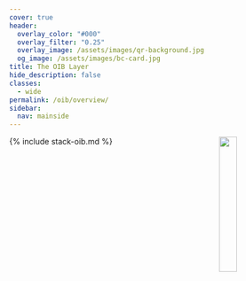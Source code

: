 ```yaml
---
cover: true
header:
  overlay_color: "#000"
  overlay_filter: "0.25"
  overlay_image: /assets/images/qr-background.jpg
  og_image: /assets/images/bc-card.jpg
title: The OIB Layer
hide_description: false
classes:
  - wide
permalink: /oib/overview/
sidebar:
  nav: mainside
---
```


<img src="https://developer.blockchaincommons.com/assets/images/bc-stack-ux-1.png" style="margin-left: 20px; float: right" width="25%">

{% include stack-oib.md %}
